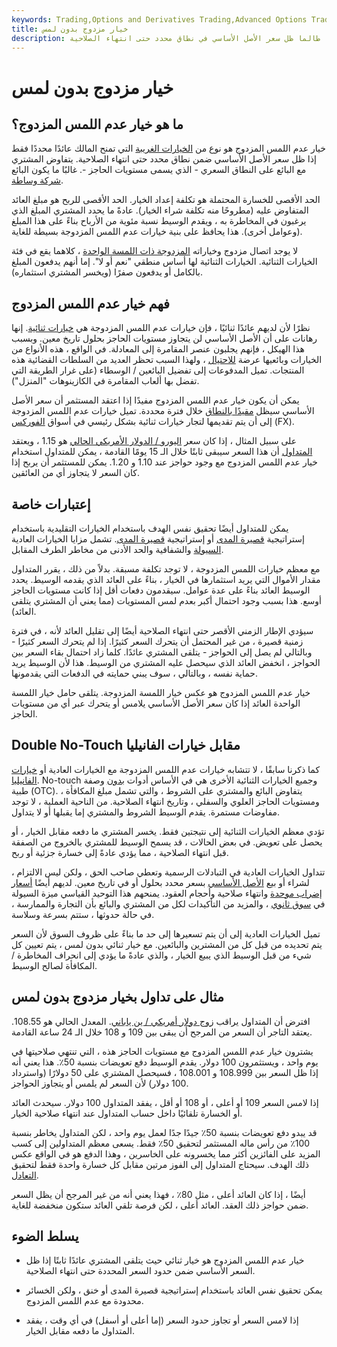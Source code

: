 ```yaml
---
keywords: Trading,Options and Derivatives Trading,Advanced Options Trading Concepts,Options and Derivatives,Advanced Concepts
title: خيار مزدوج بدون لمس
description: يمنح خيار عدم اللمس المزدوج للمالك عائدًا محددًا طالما ظل سعر الأصل الأساسي في نطاق محدد حتى انتهاء الصلاحية.
---
```


# خيار مزدوج بدون لمس
## ما هو خيار عدم اللمس المزدوج؟

خيار عدم اللمس المزدوج هو نوع من [الخيارات الغريبة](/exoticoption) التي تمنح المالك عائدًا محددًا فقط إذا ظل سعر الأصل الأساسي ضمن نطاق محدد حتى انتهاء الصلاحية. يتفاوض المشتري مع البائع على النطاق السعري - الذي يسمى مستويات الحاجز -. غالبًا ما يكون البائع [شركة وساطة](/brokerage-company).

الحد الأقصى للخسارة المحتملة هو تكلفة إعداد الخيار. الحد الأقصى للربح هو مبلغ العائد المتفاوض عليه (مطروحًا منه تكلفة شراء الخيار). عادةً ما يحدد المشتري المبلغ الذي يرغبون في المخاطرة به ، ويقدم الوسيط نسبة مئوية من الأرباح بناءً على هذا المبلغ (وعوامل أخرى). هذا يحافظ على بنية خيارات عدم اللمس المزدوجة بسيطة للغاية.

لا يوجد اتصال مزدوج وخياراته [المزدوجة ذات اللمسة الواحدة](/doublebarrieroption) ، كلاهما يقع في فئة الخيارات الثنائية. الخيارات الثنائية لها أساس منطقي "نعم أو لا". إما أنهم يدفعون المبلغ بالكامل أو يدفعون صفرًا (ويخسر المشتري استثماره).

## فهم خيار عدم اللمس المزدوج

نظرًا لأن لديهم عائدًا ثنائيًا ، فإن خيارات عدم اللمس المزدوجة هي [خيارات ثنائية](/binary-option). إنها رهانات على أن الأصل الأساسي لن يتجاوز مستويات الحاجز بحلول تاريخ معين. وبسبب هذا الهيكل ، فإنهم يجلبون عنصر المقامرة إلى المعادلة. في الواقع ، هذه الأنواع من الخيارات وبائعيها عرضة [للاحتيال](/fraud) ، ولهذا السبب تحظر العديد من السلطات القضائية هذه المنتجات. تميل المدفوعات إلى تفضيل البائعين / الوسطاء (على غرار الطريقة التي تفضل بها ألعاب المقامرة في الكازينوهات "المنزل").

يمكن أن يكون خيار عدم اللمس المزدوج مفيدًا إذا اعتقد المستثمر أن سعر الأصل الأساسي سيظل [مقيدًا بالنطاق](/rangeboundtrading) خلال فترة محددة. تميل خيارات عدم اللمس المزدوجة إلى أن يتم تقديمها لتجار خيارات ثنائية بشكل رئيسي في أسواق [الفوركس](/forex) (FX).

على سبيل المثال ، إذا كان سعر [اليورو / الدولار الأمريكي الحالي](/eur-usd-euro-us-dollar-currency-pair) هو 1.15 ، ويعتقد [المتداول](/trader) أن هذا السعر سيبقى ثابتًا خلال الـ 15 يومًا القادمة ، يمكن للمتداول استخدام خيار عدم اللمس المزدوج مع وجود حواجز عند 1.10 و 1.20. يمكن للمستثمر أن يربح إذا كان السعر لا يتجاوز أي من العائقين.

## إعتبارات خاصة

يمكن للمتداول أيضًا تحقيق نفس الهدف باستخدام الخيارات التقليدية باستخدام إستراتيجية [قصيرة المدى](/strangle) أو إستراتيجية [قصيرة المدى](/shortstraddle). تشمل مزايا الخيارات العادية [السيولة](/liquidity) والشفافية والحد الأدنى من مخاطر الطرف المقابل.

مع معظم خيارات اللمس المزدوجة ، لا توجد تكلفة مسبقة. بدلاً من ذلك ، يقرر المتداول مقدار الأموال التي يريد استثمارها في الخيار ، بناءً على العائد الذي يقدمه الوسيط. يحدد الوسيط العائد بناءً على عدة عوامل. سيقدمون دفعات أقل إذا كانت مستويات الحاجز أوسع. هذا بسبب وجود احتمال أكبر بعدم لمس المستويات (مما يعني أن المشتري يتلقى العائد).

سيؤدي الإطار الزمني الأقصر حتى انتهاء الصلاحية أيضًا إلى تقليل العائد لأنه ، في فترة زمنية قصيرة ، من غير المحتمل أن يتحرك السعر كثيرًا. إذا لم يتحرك السعر كثيرًا - وبالتالي لم يصل إلى الحواجز - يتلقى المشتري عائدًا. كلما زاد احتمال بقاء السعر بين الحواجز ، انخفض العائد الذي سيحصل عليه المشتري من الوسيط. هذا لأن الوسيط يريد حماية نفسه ، وبالتالي ، سوف يبني حمايته في الدفعات التي يقدمونها.

خيار عدم اللمس المزدوج هو عكس خيار اللمسة المزدوجة. يتلقى حامل خيار اللمسة الواحدة العائد إذا كان سعر الأصل الأساسي يلامس أو يتحرك عبر أي من مستويات الحاجز.

## Double No-Touch مقابل خيارات الفانيليا

كما ذكرنا سابقًا ، لا تتشابه خيارات عدم اللمس المزدوجة مع الخيارات العادية أو [خيارات الفانيليا](/vanillaoption). No-touch وجميع الخيارات الثنائية الأخرى هي في الأساس أدوات [بدون](/otc) وصفة طبية (OTC). يتفاوض البائع والمشتري على الشروط ، والتي تشمل مبلغ المكافأة ، ومستويات الحاجز العلوي والسفلي ، وتاريخ انتهاء الصلاحية. من الناحية العملية ، لا توجد مفاوضات مستمرة. يقدم الوسيط الشروط والمشتري إما يقبلها أو لا يتداول.

تؤدي معظم الخيارات الثنائية إلى نتيجتين فقط. يخسر المشتري ما دفعه مقابل الخيار ، أو يحصل على تعويض. في بعض الحالات ، قد يسمح الوسيط للمشتري بالخروج من الصفقة قبل انتهاء الصلاحية ، مما يؤدي عادةً إلى خسارة جزئية أو ربح.

تتداول الخيارات العادية في التبادلات الرسمية وتعطي صاحب الحق ، ولكن ليس الالتزام ، لشراء أو بيع [الأصل الأساسي](/underlying-asset) بسعر محدد بحلول أو في تاريخ معين. لديهم أيضًا [أسعار إضراب موحدة](/strikeprice) وانتهاء صلاحية وأحجام العقود. يمنحهم هذا التوحيد القياسي ميزة السيولة في [سوق ثانوي](/secondarymarket) ، والمزيد من التأكيدات لكل من المشتري والبائع بأن التجارة والممارسة ، في حالة حدوثها ، ستتم بسرعة وسلاسة.

تميل الخيارات العادية إلى أن يتم تسعيرها إلى حد ما بناءً على ظروف السوق لأن السعر يتم تحديده من قبل كل من المشترين والبائعين. مع خيار ثنائي بدون لمس ، يتم تعيين كل شيء من قبل الوسيط الذي يبيع الخيار ، والذي عادةً ما يؤدي إلى انحراف المخاطرة / المكافأة لصالح الوسيط.

## مثال على تداول بخيار مزدوج بدون لمس

افترض أن المتداول يراقب [زوج دولار أمريكي / ين ياباني](/usd-jpy-us-dollar-japanese-yen-currency-pair). المعدل الحالي هو 108.55. يعتقد التاجر أن السعر من المرجح أن يبقى بين 109 و 108 خلال الـ 24 ساعة القادمة.

يشترون خيار عدم اللمس المزدوج مع مستويات الحاجز هذه ، التي تنتهي صلاحيتها في يوم واحد ، ويستثمرون 100 دولار. يقدم الوسيط دفع تعويضات بنسبة 50٪. هذا يعني أنه إذا ظل السعر بين 108.999 و 108.001 ، فسيحصل المشتري على 50 دولارًا (واسترداد 100 دولار) لأن السعر لم يلمس أو يتجاوز الحواجز.

إذا لامس السعر 109 أو أعلى ، أو 108 أو أقل ، يفقد المتداول 100 دولار. سيحدث العائد أو الخسارة تلقائيًا داخل حساب المتداول عند انتهاء صلاحية الخيار.

قد يبدو دفع تعويضات بنسبة 50٪ جيدًا جدًا لعمل يوم واحد ، لكن المتداول يخاطر بنسبة 100٪ من رأس ماله المستثمر لتحقيق 50٪ فقط. يسعى معظم المتداولين إلى كسب المزيد على الفائزين أكثر مما يخسرونه على الخاسرين ، وهذا الدفع هو في الواقع عكس ذلك الهدف. سيحتاج المتداول إلى الفوز مرتين مقابل كل خسارة واحدة فقط لتحقيق [التعادل](/breakevenpoint).

أيضًا ، إذا كان العائد أعلى ، مثل 80٪ ، فهذا يعني أنه من غير المرجح أن يظل السعر ضمن حواجز ذلك العقد. العائد أعلى ، لكن فرصة تلقي العائد ستكون منخفضة للغاية.

## يسلط الضوء

- خيار عدم اللمس المزدوج هو خيار ثنائي حيث يتلقى المشتري عائدًا ثابتًا إذا ظل السعر الأساسي ضمن حدود السعر المحددة حتى انتهاء الصلاحية.

- يمكن تحقيق نفس العائد باستخدام إستراتيجية قصيرة المدى أو خنق ، ولكن الخسائر محدودة مع عدم اللمس المزدوج.

- إذا لامس السعر أو تجاوز حدود السعر (إما أعلى أو أسفل) في أي وقت ، يفقد المتداول ما دفعه مقابل الخيار.

